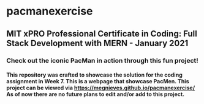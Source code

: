 # pacmanexercise
## MIT xPRO Professional Certificate in Coding: Full Stack Development with MERN - January 2021
### Check out the iconic PacMan in action through this fun project! 
#### This repository was crafted to showcase the solution for the coding assignment in Week 7. This is a webpage that showcase PacMen. This project can be viewed via https://megnieves.github.io/pacmanexercise/ As of now there are no future plans to edit and/or add to this project. 
